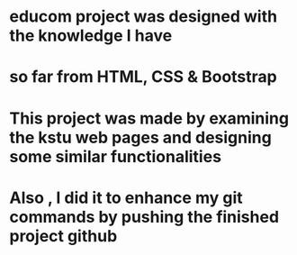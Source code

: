 # educom project was designed with the knowledge I have 
# so far from HTML, CSS & Bootstrap
# This project was made by examining the kstu web pages and designing some similar functionalities
# Also , I did it to enhance my git commands by pushing the finished project github
